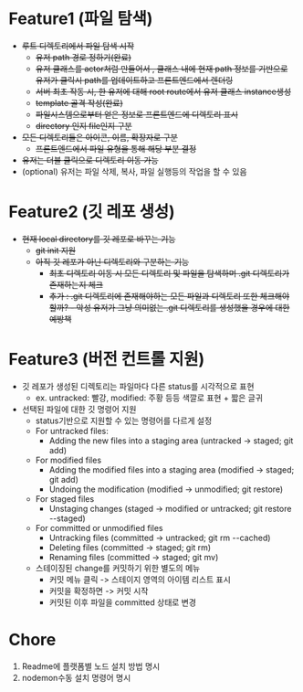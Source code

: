 # Feature1 (파일 탐색)

- ~~루트 디렉토리에서 파일 탐색 시작~~
  - ~~유저 path 경로 정하기(완료)~~
  - ~~유저 클래스를 actor처럼 만들어서 , 클래스 내에 현재 path 정보를 기반으로 유저가 클릭시 path를 업데이트하고 프론트엔드에서 렌더링~~
  - ~~서버 최초 작동 시, 한 유저에 대해 root route에서 유저 클래스 instance생성~~
  - ~~template 골격 작성(완료)~~
  - ~~파일시스템으로부터 얻은 정보로 프론트엔드에 디렉토리 표시~~
  - ~~directory 인지 file인지 구분~~
- ~~모든 디렉토리들은 아이콘, 이름, 확장자로 구분~~
  - ~~프론트엔드에서 파일 유형을 통해 해당 부분 결정~~
- ~~유저는 더블 클릭으로 디렉토리 이동 가능~~
- (optional) 유저는 파일 삭제, 복사, 파일 실행등의 작업을 할 수 있음

# Feature2 (깃 레포 생성)

- ~~현재 local directory를 깃 레포로 바꾸는 기능~~
  - ~~git init 지원~~
  - ~~아직 깃 레포가 아닌 디렉토리와 구분하는 기능~~
    - ~~최초 디렉토리 이동 시 모든 디렉토리 및 파일을 탐색하며 .git 디렉토리가 존재하는지 체크~~
    - ~~추가 : .git 디렉토리에 존재해야하는 모든 파일과 디렉토리 또한 체크해야할까? - 악성 유저가 그냥 의미없는 .git 디렉토리를 생성했을 경우에 대한 예방책~~

# Feature3 (버전 컨트롤 지원)

- 깃 레포가 생성된 디렉토리는 파일마다 다른 status를 시각적으로 표현
  - ex. untracked: 빨강, modified: 주황 등등 색깔로 표현 + 짧은 글귀
- 선택된 파일에 대한 깃 명령어 지원
  - status기반으로 지원할 수 있는 명령어를 다르게 설정
  - For untracked files:
    - Adding the new files into a staging area (untracked -> staged; git add)
  - For modified files
    - Adding the modified files into a staging area (modified -> staged; git add)
    - Undoing the modification (modified -> unmodified; git restore)
  - For staged files
    - Unstaging changes (staged -> modified or untracked; git restore --staged)
  - For committed or unmodified files
    - Untracking files (committed -> untracked; git rm --cached)
    - Deleting files (committed -> staged; git rm)
    - Renaming files (committed -> staged; git mv)
  - 스테이징된 change를 커밋하기 위한 별도의 메뉴
    - 커밋 메뉴 클릭 -> 스테이지 영역의 아이템 리스트 표시
    - 커밋을 확정하면 -> 커밋 시작
    - 커밋된 이후 파일을 committed 상태로 변경

# Chore

1. Readme에 플랫폼별 노드 설치 방법 명시
2. nodemon수동 설치 명령어 명시
